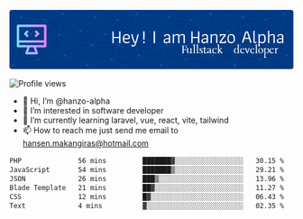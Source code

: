 ![Header](./github-header-image.png)

![Profile views](https://gpvc.arturio.dev/hanzo-alpha)

- 👋 Hi, I’m @hanzo-alpha
- 👀 I’m interested in software developer
- 🌱 I’m currently learning laravel, vue, react, vite, tailwind
- 📫 How to reach me just send me email to hansen.makangiras@hotmail.com 

<!---
hanzo-alpha/hanzo-alpha is a ✨ special ✨ repository because its `README.md` (this file) appears on your GitHub profile.
You can click the Preview link to take a look at your changes.
--->

<!--START_SECTION:waka-->

```text
PHP              56 mins         ███████▓░░░░░░░░░░░░░░░░░   30.15 %
JavaScript       54 mins         ███████▒░░░░░░░░░░░░░░░░░   29.21 %
JSON             26 mins         ███▒░░░░░░░░░░░░░░░░░░░░░   13.96 %
Blade Template   21 mins         ██▓░░░░░░░░░░░░░░░░░░░░░░   11.27 %
CSS              12 mins         █▓░░░░░░░░░░░░░░░░░░░░░░░   06.43 %
Text             4 mins          ▓░░░░░░░░░░░░░░░░░░░░░░░░   02.35 %
```

<!--END_SECTION:waka-->
